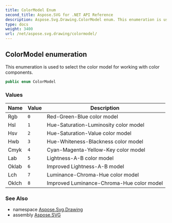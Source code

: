 ```yaml
---
title: ColorModel Enum
second_title: Aspose.SVG for .NET API Reference
description: Aspose.Svg.Drawing.ColorModel enum. This enumeration is used to select the color model for working with color components
type: docs
weight: 3400
url: /net/aspose.svg.drawing/colormodel/
---
```

## ColorModel enumeration

This enumeration is used to select the color model for working with color components.

```csharp
public enum ColorModel
```

### Values

| Name | Value | Description |
| --- | --- | --- |
| Rgb | `0` | Red-Green-Blue color model |
| Hsl | `1` | Hue-Saturation-Luminosity color model |
| Hsv | `2` | Hue-Saturation-Value color model |
| Hwb | `3` | Hue-Whiteness-Blackness color model |
| Cmyk | `4` | Cyan-Magenta-Yellow-Key color model |
| Lab | `5` | Lightness-A-B color model |
| Oklab | `6` | Improved Lightness-A-B model |
| Lch | `7` | Luminance-Chroma-Hue color model |
| Oklch | `8` | Improved Luminance-Chroma-Hue color model |

### See Also

* namespace [Aspose.Svg.Drawing](../../aspose.svg.drawing/)
* assembly [Aspose.SVG](../../)
